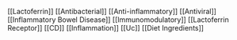 [[Lactoferrin]]
[[Antibacterial]]
[[Anti-inflammatory]]
[[Antiviral]]
[[Inflammatory Bowel Disease]]
[[Immunomodulatory]]
[[Lactoferrin Receptor]]
[[CD]]
[[Inflammation]]
[[Uc]]
[[Diet Ingredients]]
